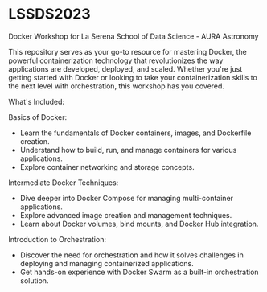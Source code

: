 # LSSDS2023
 Docker Workshop for La Serena School of Data Science - AURA Astronomy

This repository serves as your go-to resource for mastering Docker, the powerful containerization technology that revolutionizes the way applications are developed, deployed, and scaled. Whether you're just getting started with Docker or looking to take your containerization skills to the next level with orchestration, this workshop has you covered.

What's Included:

Basics of Docker:

- Learn the fundamentals of Docker containers, images, and Dockerfile creation.
- Understand how to build, run, and manage containers for various applications.
- Explore container networking and storage concepts.

Intermediate Docker Techniques:

- Dive deeper into Docker Compose for managing multi-container applications.
- Explore advanced image creation and management techniques.
- Learn about Docker volumes, bind mounts, and Docker Hub integration.

Introduction to Orchestration:

- Discover the need for orchestration and how it solves challenges in deploying and managing containerized applications.
- Get hands-on experience with Docker Swarm as a built-in orchestration solution.

